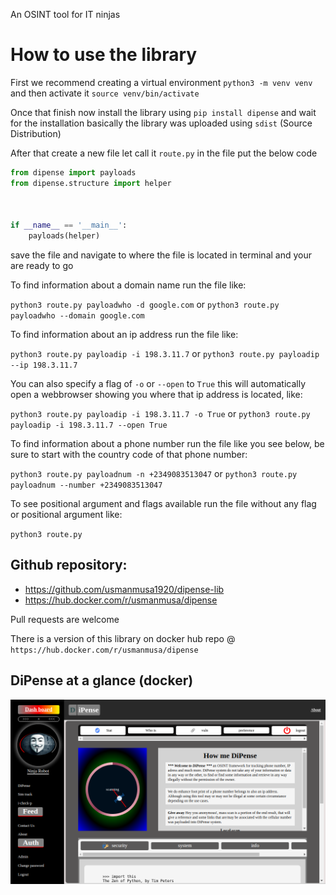 An OSINT tool for IT ninjas


# How to use the library
First we recommend creating a virtual environment `python3 -m venv venv` and then activate it `source venv/bin/activate`

Once that finish now install the library using `pip install dipense` and wait for the installation basically the library was uploaded using `sdist` (Source Distribution)

After that create a new file let call it `route.py` in the file put the below code

```python
from dipense import payloads
from dipense.structure import helper



if __name__ == '__main__':
    payloads(helper)
```

save the file and navigate to where the file is located in terminal and your are ready to go

To find information about a domain name run the file like:

`python3 route.py payloadwho -d google.com` or 
`python3 route.py payloadwho --domain google.com`


To find information about an ip address run the file like:

`python3 route.py payloadip -i 198.3.11.7` or 
`python3 route.py payloadip --ip 198.3.11.7`

You can also specify a flag of `-o` or `--open` to `True` this will automatically open a webbrowser showing you where that ip address is located, like:

`python3 route.py payloadip -i 198.3.11.7 -o True` or 
`python3 route.py payloadip -i 198.3.11.7 --open True`


To find information about a phone number run the file like you see below, be sure to start with the country code of that phone number:

`python3 route.py payloadnum -n +2349083513047` or 
`python3 route.py payloadnum --number +2349083513047`


To see positional argument and flags available run the file without any flag or positional argument like:

`python3 route.py`


## Github repository:

- https://github.com/usmanmusa1920/dipense-lib
- https://hub.docker.com/r/usmanmusa/dipense


Pull requests are welcome


There is a version of this library on docker hub repo @ `https://hub.docker.com/r/usmanmusa/dipense`
## DiPense at a glance (docker)

![DiPense at a glance](https://raw.githubusercontent.com/usmanmusa1920/dipense/master/screen-shot.png)
